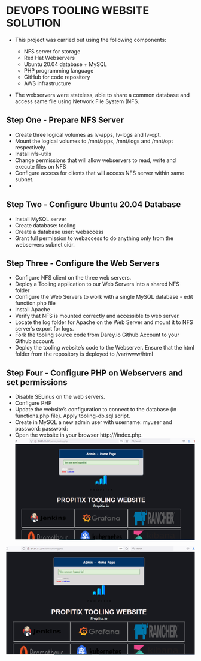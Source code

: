 # DEVOPS TOOLING WEBSITE SOLUTION

* This project was carried out using the following components: 
	* NFS server for storage
	* Red Hat Webservers
	* Ubuntu 20.04 database + MySQL
	* PHP programming language
	* GitHub for code repository
	* AWS infrastructure

* The webservers were stateless, able to share a common database and access
  same file using Network File System (NFS.

## Step One - Prepare NFS Server
* Create three logical volumes as lv-apps, lv-logs and lv-opt.
* Mount the logical volumes to /mnt/apps, /mnt/logs and /mnt/opt respectively.
* Install nfs-utils
* Change permissions that will allow webservers to read, write and execute files on NFS 
* Configure access for clients that will access NFS server within same subnet.
* 

## Step Two - Configure Ubuntu 20.04 Database
* Install MySQL server
* Create database: tooling
* Create a database user: webaccess
* Grant full permission to webaccess to do anything only from the webservers subnet cidr.

## Step Three - Configure the Web Servers
* Configure NFS client on the three web servers.
* Deploy a Tooling application to our Web Servers into a shared NFS folder
* Configure the Web Servers to work with a single MySQL database - edit function.php file
* Install Apache
* Verify that NFS is mounted correctly and accessible to web server.
* Locate the log folder for Apache on the Web Server and mount it to NFS server’s export for logs.
* Fork the tooling source code from Darey.io Github Account to your Github account.
* Deploy the tooling website’s code to the Webserver. Ensure that the html folder from the repository is deployed to /var/www/html

## Step Four - Configure PHP on Webservers and set permissions
* Disable SELinus on the web servers.
* Configure PHP
* Update the website’s configuration to connect to the database (in functions.php file). Apply tooling-db.sql script.
* Create in MySQL a new admin user with username: myuser and password: password:
* Open the website in your browser http://<Web-Server-Public-IP-Address-or-Public-DNS-Name>/index.php.
![Propitex](propitix.PNG)

![Web server 2](web2.PNG)